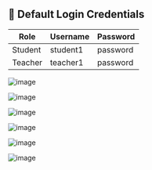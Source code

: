 ## 🔐 Default Login Credentials

| Role     | Username   | Password |
|----------|------------|----------|
| Student  | student1   | password |
| Teacher  | teacher1   | password |

![image](https://github.com/user-attachments/assets/1a5f3e24-a2b7-496e-b7c7-b1a0aa8acb31)

![image](https://github.com/user-attachments/assets/1a00fb75-d058-41a0-8576-b696116ba82d)

![image](https://github.com/user-attachments/assets/27589edf-ac03-483c-8320-5907aef998b4)

![image](https://github.com/user-attachments/assets/90f42e6a-d758-49fd-830d-7e45cfc3ec61)

![image](https://github.com/user-attachments/assets/b7c2f56f-c2e9-4cf6-a7dd-0bb1793037dc)

![image](https://github.com/user-attachments/assets/4e3ef7bb-33cc-4b2b-a44d-8f8254742890)

